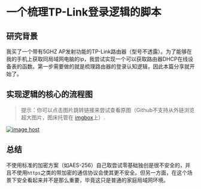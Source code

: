 # 一个梳理TP-Link登录逻辑的脚本

## 研究背景

我买了一个带有5GHZ AP发射功能的TP-Link路由器（型号不透露）。为了能够在我的手机上获取同局域网电脑的ip，我尝试实现一个可以获取路由器DHCP在线设备表的函数。第一步需要做的就是梳理路由器的登录认知逻辑，因此本篇分享就开始了。

## 实现逻辑的核心的流程图

> 提示：你可以点击图片跳转链接来尝试查看原图（Github不支持从外链浏览超大图片，图床托管在 [imgbox](imgbox.com)上）.

<a href="https://images2.imgbox.com/63/f0/OxVtPkAv_o.jpg" target="_blank"><img src="https://thumbs2.imgbox.com/63/f0/OxVtPkAv_t.jpg" alt="image host"/></a>

## 总结

不使用标准的加密方案（如AES-256）自己取尝试零基础独创是很不安全的，并且不使用`https`之类的带加密的通信协议会使其更不安全。但另一方面，在这个场景下安全看起来并不是那么重要，毕竟这只是普通的家庭局域网环境。
